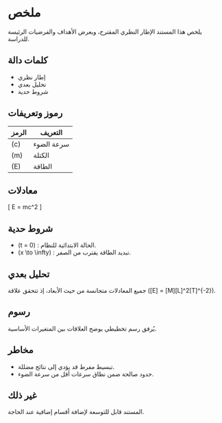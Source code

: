 <!-- mandatory fields: ready_percent, issues[].type, issues[].note -->

# ملخص
يلخص هذا المستند الإطار النظري المقترح، ويعرض الأهداف والفرضيات الرئيسة للدراسة.

## كلمات دالة
- إطار نظري
- تحليل بعدي
- شروط حدية

## رموز وتعريفات
| الرمز | التعريف |
|-------|---------|
| \(c\) | سرعة الضوء |
| \(m\) | الكتلة |
| \(E\) | الطاقة |

## معادلات
\[
E = mc^2
\]

## شروط حدية
- \(t = 0\) : الحالة الابتدائية للنظام.
- \(x \to \infty\) : تبديد الطاقة يقترب من الصفر.

## تحليل بعدي
جميع المعادلات متجانسة من حيث الأبعاد، إذ تتحقق علاقة \([E] = [M][L]^2[T]^{-2}\).

## رسوم
يُرفق رسم تخطيطي يوضح العلاقات بين المتغيرات الأساسية.

## مخاطر
- تبسيط مفرط قد يؤدي إلى نتائج مضللة.
- حدود صالحة ضمن نطاق سرعات أقل من سرعة الضوء.

## غير ذلك
المستند قابل للتوسعة لإضافة أقسام إضافية عند الحاجة.
